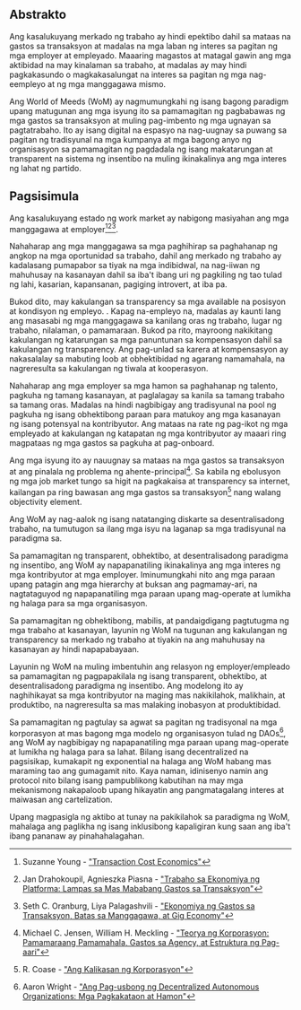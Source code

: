 ## Abstrakto

Ang kasalukuyang merkado ng trabaho ay hindi epektibo dahil sa mataas na gastos sa transaksyon at madalas na mga laban ng interes sa pagitan ng mga employer at empleyado. Maaaring magastos at matagal gawin ang mga aktibidad na may kinalaman sa trabaho, at madalas ay may hindi pagkakasundo o magkakasalungat na interes sa pagitan ng mga nag-eempleyo at ng mga manggagawa mismo.

Ang World of Meeds (WoM) ay nagmumungkahi ng isang bagong paradigm upang matugunan ang mga isyung ito sa pamamagitan ng pagbabawas ng mga gastos sa transaksyon at muling pag-imbento ng mga ugnayan sa pagtatrabaho. Ito ay isang digital na espasyo na nag-uugnay sa puwang sa pagitan ng tradisyunal na mga kumpanya at mga bagong anyo ng organisasyon sa pamamagitan ng pagdadala ng isang makatarungan at transparent na sistema ng insentibo na muling ikinakalinya ang mga interes ng lahat ng partido.

## Pagsisimula

Ang kasalukuyang estado ng work market ay nabigong masiyahan ang mga manggagawa at employer[^1][^2][^3].

Nahaharap ang mga manggagawa sa mga paghihirap sa paghahanap ng angkop na mga oportunidad sa trabaho, dahil ang merkado ng trabaho ay kadalasang pumapabor sa tiyak na mga indibidwal, na nag-iiwan ng mahuhusay na kasanayan dahil sa iba't ibang uri ng pagkiling ng tao tulad ng lahi, kasarian, kapansanan, pagiging introvert, at iba pa.

Bukod dito, may kakulangan sa transparency sa mga available na posisyon at kondisyon ng empleyo. . Kapag na-empleyo na, madalas ay kaunti lang ang masasabi ng mga manggagawa sa kanilang oras ng trabaho, lugar ng trabaho, nilalaman, o pamamaraan. Bukod pa rito, mayroong nakikitang kakulangan ng katarungan sa mga panuntunan sa kompensasyon dahil sa kakulangan ng transparency. Ang pag-unlad sa karera at kompensasyon ay nakasalalay sa mabuting loob at obhektibidad ng agarang namamahala, na nagreresulta sa kakulangan ng tiwala at kooperasyon.

Nahaharap ang mga employer sa mga hamon sa paghahanap ng talento, pagkuha ng tamang kasanayan, at paglalagay sa kanila sa tamang trabaho sa tamang oras. Madalas na hindi nagbibigay ang tradisyunal na pool ng pagkuha ng isang obhektibong paraan para matukoy ang mga kasanayan ng isang potensyal na kontribyutor. Ang mataas na rate ng pag-ikot ng mga empleyado at kakulangan ng katapatan ng mga kontribyutor ay maaari ring magpataas ng mga gastos sa pagkuha at pag-onboard.

Ang mga isyung ito ay nauugnay sa mataas na mga gastos sa transaksyon at ang pinalala ng problema ng ahente-principal[^4]. Sa kabila ng ebolusyon ng mga job market tungo sa higit na pagkakaisa at transparency sa internet, kailangan pa ring bawasan ang mga gastos sa transaksyon[^5] nang walang objectivity element.

Ang WoM ay nag-aalok ng isang natatanging diskarte sa desentralisadong trabaho, na tumutugon sa ilang mga isyu na laganap sa mga tradisyunal na paradigma sa.

Sa pamamagitan ng transparent, obhektibo, at desentralisadong paradigma ng insentibo, ang WoM ay napapanatiling ikinakalinya ang mga interes ng mga kontribyutor at mga employer. Iminumungkahi nito ang mga paraan upang patagin ang mga hierarchy at buksan ang pagmamay-ari, na nagtataguyod ng napapanatiling mga paraan upang mag-operate at lumikha ng halaga para sa mga organisasyon.

Sa pamamagitan ng obhektibong, mabilis, at pandaigdigang pagtutugma ng mga trabaho at kasanayan, layunin ng WoM na tugunan ang kakulangan ng transparency sa merkado ng trabaho at tiyakin na ang mahuhusay na kasanayan ay hindi napapabayaan.

Layunin ng WoM na muling imbentuhin ang relasyon ng employer/empleado sa pamamagitan ng pagpapakilala ng isang transparent, obhektibo, at desentralisadong paradigma ng insentibo. Ang modelong ito ay naghihikayat sa mga kontribyutor na maging mas nakikilahok, malikhain, at produktibo, na nagreresulta sa mas malaking inobasyon at produktibidad.

Sa pamamagitan ng pagtulay sa agwat sa pagitan ng tradisyonal na mga korporasyon at mas bagong mga modelo ng organisasyon tulad ng DAOs[^6], ang WoM ay nagbibigay ng napapanatiling mga paraan upang mag-operate at lumikha ng halaga para sa lahat. Bilang isang decentralized na pagsisikap, kumakapit ng exponential na halaga ang WoM habang mas maraming tao ang gumagamit nito. Kaya naman, idinisenyo namin ang protocol nito bilang isang pampublikong kabutihan na may mga mekanismong nakapaloob upang hikayatin ang pangmatagalang interes at maiwasan ang cartelization.

Upang magpasigla ng aktibo at tunay na pakikilahok sa paradigma ng WoM, mahalaga ang paglikha ng isang inklusibong kapaligiran kung saan ang iba't ibang pananaw ay pinahahalagahan.


[^1]: Suzanne Young - ["Transaction Cost Economics"](https://www.academia.edu/24703426/Transaction_Cost_Economics)
[^2]: Jan Drahokoupil, Agnieszka Piasna - ["Trabaho sa Ekonomiya ng Platforma: Lampas sa Mas Mababang Gastos sa Transaksyon"](https://www.intereconomics.eu/contents/year/2017/number/6/article/work-in-the-platform-economy-beyond-lower-transaction-costs.html)
[^3]: Seth C. Oranburg, Liya Palagashvili - ["Ekonomiya ng Gastos sa Transaksyon, Batas sa Manggagawa, at Gig Economy"](https://dsc.duq.edu/cgi/viewcontent.cgi?article=1115&context=law-faculty-scholarship)
[^4]: Michael C. Jensen, William H. Meckling - ["Teorya ng Korporasyon: Pamamaraang Pamamahala, Gastos sa Agency, at Estruktura ng Pag-aari"](https://www.sfu.ca/~wainwrig/Econ400/jensen-meckling.pdf)
[^5]: R. Coase - ["Ang Kalikasan ng Korporasyon"](http://econdse.org/wp-content/uploads/2014/09/firm-coase.pdf)
[^6]: Aaron Wright - ["Ang Pag-usbong ng Decentralized Autonomous Organizations: Mga Pagkakataon at Hamon"](https://stanford-jblp.pubpub.org/pub/rise-of-daos/release/1)